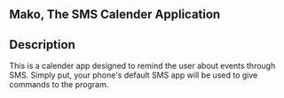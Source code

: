 ## Mako, The SMS Calender Application 

## Description
This is a calender app designed to remind the user about events through SMS. Simply put, your phone's default SMS app will be used to give commands to the program.
